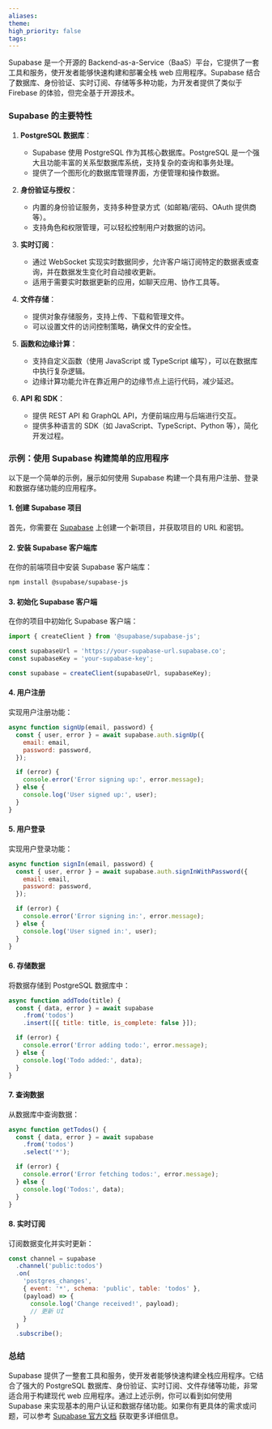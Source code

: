 ```yaml
---
aliases: 
theme: 
high_priority: false
tags:
---
```

Supabase 是一个开源的 Backend-as-a-Service（BaaS）平台，它提供了一套工具和服务，使开发者能够快速构建和部署全栈 web 应用程序。Supabase 结合了数据库、身份验证、实时订阅、存储等多种功能，为开发者提供了类似于 Firebase 的体验，但完全基于开源技术。

### Supabase 的主要特性

1. **PostgreSQL 数据库**：
   - Supabase 使用 PostgreSQL 作为其核心数据库。PostgreSQL 是一个强大且功能丰富的关系型数据库系统，支持复杂的查询和事务处理。
   - 提供了一个图形化的数据库管理界面，方便管理和操作数据。

2. **身份验证与授权**：
   - 内置的身份验证服务，支持多种登录方式（如邮箱/密码、OAuth 提供商等）。
   - 支持角色和权限管理，可以轻松控制用户对数据的访问。

3. **实时订阅**：
   - 通过 WebSocket 实现实时数据同步，允许客户端订阅特定的数据表或查询，并在数据发生变化时自动接收更新。
   - 适用于需要实时数据更新的应用，如聊天应用、协作工具等。

4. **文件存储**：
   - 提供对象存储服务，支持上传、下载和管理文件。
   - 可以设置文件的访问控制策略，确保文件的安全性。

5. **函数和边缘计算**：
   - 支持自定义函数（使用 JavaScript 或 TypeScript 编写），可以在数据库中执行复杂逻辑。
   - 边缘计算功能允许在靠近用户的边缘节点上运行代码，减少延迟。

6. **API 和 SDK**：
   - 提供 REST API 和 GraphQL API，方便前端应用与后端进行交互。
   - 提供多种语言的 SDK（如 JavaScript、TypeScript、Python 等），简化开发过程。

### 示例：使用 Supabase 构建简单的应用程序

以下是一个简单的示例，展示如何使用 Supabase 构建一个具有用户注册、登录和数据存储功能的应用程序。

#### 1. 创建 Supabase 项目
首先，你需要在 [Supabase](https://supabase.com/) 上创建一个新项目，并获取项目的 URL 和密钥。

#### 2. 安装 Supabase 客户端库
在你的前端项目中安装 Supabase 客户端库：

```bash
npm install @supabase/supabase-js
```

#### 3. 初始化 Supabase 客户端
在你的项目中初始化 Supabase 客户端：

```javascript
import { createClient } from '@supabase/supabase-js';

const supabaseUrl = 'https://your-supabase-url.supabase.co';
const supabaseKey = 'your-supabase-key';

const supabase = createClient(supabaseUrl, supabaseKey);
```

#### 4. 用户注册
实现用户注册功能：

```javascript
async function signUp(email, password) {
  const { user, error } = await supabase.auth.signUp({
    email: email,
    password: password,
  });

  if (error) {
    console.error('Error signing up:', error.message);
  } else {
    console.log('User signed up:', user);
  }
}
```

#### 5. 用户登录
实现用户登录功能：

```javascript
async function signIn(email, password) {
  const { user, error } = await supabase.auth.signInWithPassword({
    email: email,
    password: password,
  });

  if (error) {
    console.error('Error signing in:', error.message);
  } else {
    console.log('User signed in:', user);
  }
}
```

#### 6. 存储数据
将数据存储到 PostgreSQL 数据库中：

```javascript
async function addTodo(title) {
  const { data, error } = await supabase
    .from('todos')
    .insert([{ title: title, is_complete: false }]);

  if (error) {
    console.error('Error adding todo:', error.message);
  } else {
    console.log('Todo added:', data);
  }
}
```

#### 7. 查询数据
从数据库中查询数据：

```javascript
async function getTodos() {
  const { data, error } = await supabase
    .from('todos')
    .select('*');

  if (error) {
    console.error('Error fetching todos:', error.message);
  } else {
    console.log('Todos:', data);
  }
}
```

#### 8. 实时订阅
订阅数据变化并实时更新：

```javascript
const channel = supabase
  .channel('public:todos')
  .on(
    'postgres_changes',
    { event: '*', schema: 'public', table: 'todos' },
    (payload) => {
      console.log('Change received!', payload);
      // 更新 UI
    }
  )
  .subscribe();
```

### 总结

Supabase 提供了一整套工具和服务，使开发者能够快速构建全栈应用程序。它结合了强大的 PostgreSQL 数据库、身份验证、实时订阅、文件存储等功能，非常适合用于构建现代 web 应用程序。通过上述示例，你可以看到如何使用 Supabase 来实现基本的用户认证和数据存储功能。如果你有更具体的需求或问题，可以参考 [Supabase 官方文档](https://supabase.io/docs) 获取更多详细信息。